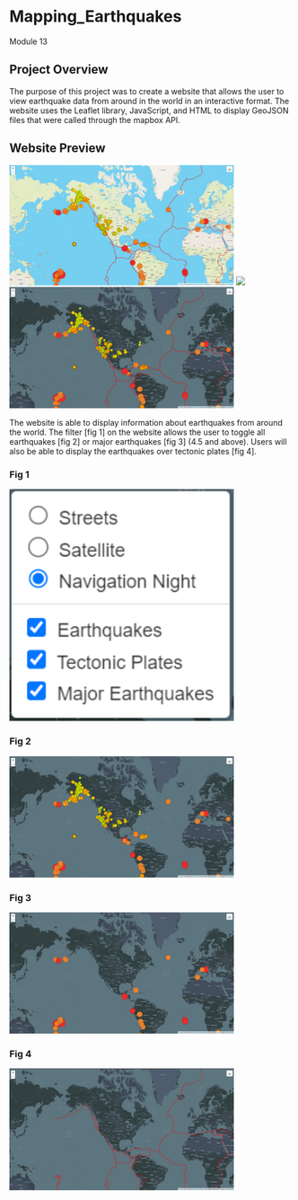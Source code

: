 # Mapping_Earthquakes
Module 13

## **Project Overview**
The purpose of this project was to create a website that allows the user to view earthquake data from around in the world in an interactive format. The website uses the Leaflet library, JavaScript, and HTML to display GeoJSON files that were called through the mapbox API. 

## Website Preview
<img src="https://github.com/nguyenauloi/Mapping_Earthquakes/blob/main/static/img/ws-pv-1.PNG" width="400">
<img src="https://github.com/nguyenauloi/Mapping_Earthquakes/blob/main/static/img/ws-pv-2.PNG" width="400">
<img src="https://github.com/nguyenauloi/Mapping_Earthquakes/blob/main/static/img/ws-pv-3.PNG" width="400">

The website is able to display information about earthquakes from around the world. The filter [fig 1] on the website allows the user to toggle all earthquakes [fig 2] or major earthquakes [fig 3] (4.5 and above). Users will also be able to display the earthquakes over tectonic plates [fig 4]. 

### Fig 1
<img src="https://github.com/nguyenauloi/Mapping_Earthquakes/blob/main/static/img/ws-cntrls.png" width="400">

### Fig 2
<img src="https://github.com/nguyenauloi/Mapping_Earthquakes/blob/main/static/img/ws-eq.PNG" width="400">

### Fig 3
<img src="https://github.com/nguyenauloi/Mapping_Earthquakes/blob/main/static/img/ws-mj-eq.PNG" width="400">

### Fig 4
<img src="https://github.com/nguyenauloi/Mapping_Earthquakes/blob/main/static/img/ws-tp.PNG" width="400">
